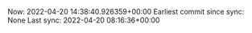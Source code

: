 Now: 2022-04-20 14:38:40.926359+00:00 Earliest commit since sync: None Last sync: 2022-04-20 08:16:36+00:00
